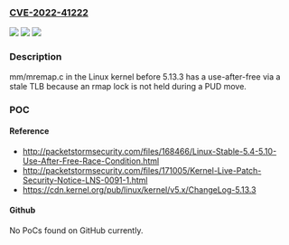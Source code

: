 ### [CVE-2022-41222](https://cve.mitre.org/cgi-bin/cvename.cgi?name=CVE-2022-41222)
![](https://img.shields.io/static/v1?label=Product&message=n%2Fa&color=blue)
![](https://img.shields.io/static/v1?label=Version&message=n%2Fa&color=blue)
![](https://img.shields.io/static/v1?label=Vulnerability&message=n%2Fa&color=brighgreen)

### Description

mm/mremap.c in the Linux kernel before 5.13.3 has a use-after-free via a stale TLB because an rmap lock is not held during a PUD move.

### POC

#### Reference
- http://packetstormsecurity.com/files/168466/Linux-Stable-5.4-5.10-Use-After-Free-Race-Condition.html
- http://packetstormsecurity.com/files/171005/Kernel-Live-Patch-Security-Notice-LNS-0091-1.html
- https://cdn.kernel.org/pub/linux/kernel/v5.x/ChangeLog-5.13.3

#### Github
No PoCs found on GitHub currently.

